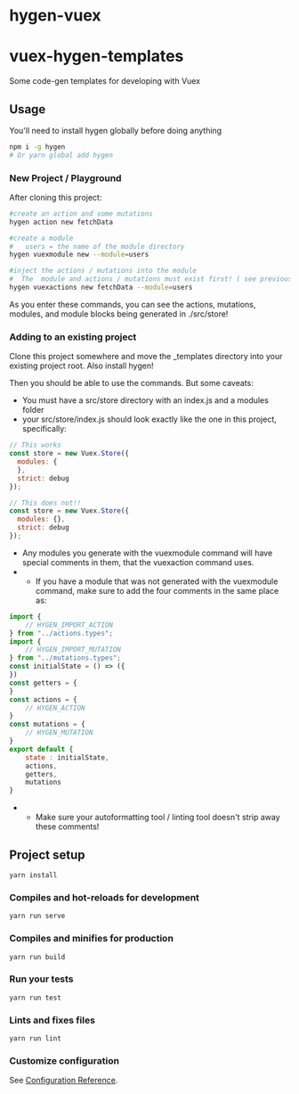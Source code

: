 # hygen-vuex

# vuex-hygen-templates
Some code-gen templates for developing with Vuex


## Usage

You'll need to install hygen globally before doing anything
```bash
npm i -g hygen
# Or yarn global add hygen
```

### New Project / Playground
After cloning this project: 
```bash
#create an action and some mutations
hygen action new fetchData

#create a module
#   users = the name of the module directory
hygen vuexmodule new --module=users

#inject the actions / mutations into the module
#  The  module and actions / mutations must exist first! ( see previous steps )
hygen vuexactions new fetchData --module=users
```

As you enter these commands, you can see the actions, mutations, modules, and module blocks being generated in ./src/store!

### Adding to an existing project 
Clone this project somewhere and move the _templates directory into your existing project root. Also install hygen! 



Then you should be able to use the commands. But some caveats:
* You must have a src/store directory with an index.js and a modules folder
* your src/store/index.js should look exactly like the one in this project, specifically:

```javascript
// This works
const store = new Vuex.Store({
  modules: {
  },
  strict: debug
});
```

```javascript
// This does not!!
const store = new Vuex.Store({
  modules: {},
  strict: debug
});
```

* Any modules you generate with the vuexmodule command will have special comments in them, that the vuexaction command uses. 
* * If you have a module that was not generated with the vuexmodule command, make sure to add the four comments in the same place as:
```javascript
import {
    // HYGEN_IMPORT_ACTION
} from "../actions.types";
import {
    // HYGEN_IMPORT_MUTATION
} from "../mutations.types";
const initialState = () => ({
})
const getters = {
}
const actions = {
    // HYGEN_ACTION
}
const mutations = {
    // HYGEN_MUTATION
}
export default {
    state : initialState,
    actions,
    getters,
    mutations
}
```
* * Make sure your autoformatting tool / linting tool doesn't strip away these comments!



## Project setup
```
yarn install
```

### Compiles and hot-reloads for development
```
yarn run serve
```

### Compiles and minifies for production
```
yarn run build
```

### Run your tests
```
yarn run test
```

### Lints and fixes files
```
yarn run lint
```

### Customize configuration
See [Configuration Reference](https://cli.vuejs.org/config/).

